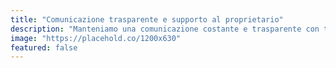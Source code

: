 ```yaml
---
title: "Comunicazione trasparente e supporto al proprietario"
description: "Manteniamo una comunicazione costante e trasparente con te, fornendoti aggiornamenti regolari e un supporto dedicato per qualsiasi tua esigenza o domanda."
image: "https://placehold.co/1200x630"
featured: false
---
```


